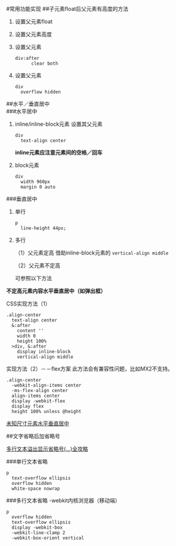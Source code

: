 #常用功能实现
##子元素float后父元素有高度的方法
1. 设置父元素float
2. 设置父元素高度
3. 设置父元素

	```
	div:after
	  	  clear both
	```
4. 设置父元素

	```
	div
  	  overflow hidden
	```
	
##水平／垂直居中	
###水平居中
1. inline/inline-block元素
	设置其父元素
	
	```
	div
  	  text-align center
	```
	**inline元素应注意元素间的空格／回车**
2. block元素

	```
	div
      width 960px
      margin 0 auto
	```
	
###垂直居中
1. 单行

	```
	p
      line-height 44px;
	```
2. 多行

	（1）父元素定高
	借助inline-block元素的 `vertical-align middle`

	（2）父元素不定高
	
	可参照以下方法
	
**不定高元素内容水平垂直居中（如弹出框）**

CSS实现方法（1）

```
.align-center
  text-align center
  &:after
    content ''
    width 0
    height 100%
  >div, &:after
    display inline-block
    vertical-align middle	
```
实现方法（2）－－flex方案
此方法会有兼容性问题，比如MX2不支持。

```
.align-center
  -webkit-align-items center
  -ms-flex-align center
  align-items center
  display -webkit-flex
  display flex
  height 100% unless @height
```
[未知尺寸元素水平垂直居中](http://demo.doyoe.com/css/alignment/)

##文字省略后加省略号

[多行文本溢出显示省略号(…)全攻略](http://www.css88.com/archives/5206) 

###单行文本省略

```
p
  text-overflow ellipsis
  overflow hidden
  white-space nowrap
``` 

###多行文本省略
-webkit内核浏览器（移动端）

```
p
  overflow hidden
  text-overflow ellipsis
  display -webkit-box
  -webkit-line-clamp 2
  -webkit-box-orient vertical
```

